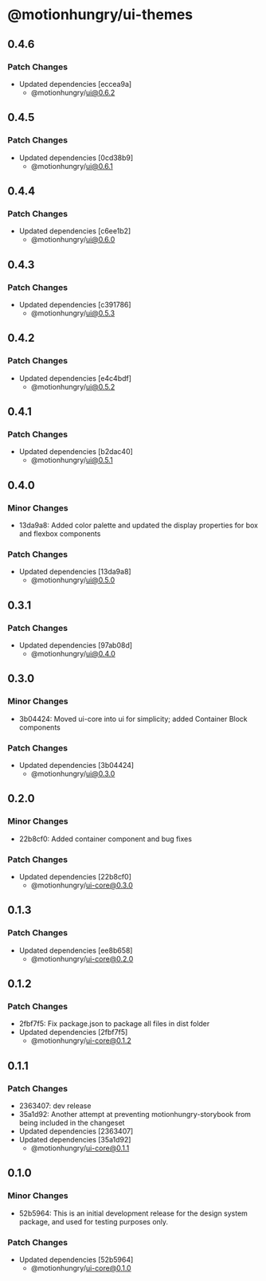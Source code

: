 # @motionhungry/ui-themes

## 0.4.6

### Patch Changes

- Updated dependencies [eccea9a]
  - @motionhungry/ui@0.6.2

## 0.4.5

### Patch Changes

- Updated dependencies [0cd38b9]
  - @motionhungry/ui@0.6.1

## 0.4.4

### Patch Changes

- Updated dependencies [c6ee1b2]
  - @motionhungry/ui@0.6.0

## 0.4.3

### Patch Changes

- Updated dependencies [c391786]
  - @motionhungry/ui@0.5.3

## 0.4.2

### Patch Changes

- Updated dependencies [e4c4bdf]
  - @motionhungry/ui@0.5.2

## 0.4.1

### Patch Changes

- Updated dependencies [b2dac40]
  - @motionhungry/ui@0.5.1

## 0.4.0

### Minor Changes

- 13da9a8: Added color palette and updated the display properties for box and flexbox components

### Patch Changes

- Updated dependencies [13da9a8]
  - @motionhungry/ui@0.5.0

## 0.3.1

### Patch Changes

- Updated dependencies [97ab08d]
  - @motionhungry/ui@0.4.0

## 0.3.0

### Minor Changes

- 3b04424: Moved ui-core into ui for simplicity; added Container Block components

### Patch Changes

- Updated dependencies [3b04424]
  - @motionhungry/ui@0.3.0

## 0.2.0

### Minor Changes

- 22b8cf0: Added container component and bug fixes

### Patch Changes

- Updated dependencies [22b8cf0]
  - @motionhungry/ui-core@0.3.0

## 0.1.3

### Patch Changes

- Updated dependencies [ee8b658]
  - @motionhungry/ui-core@0.2.0

## 0.1.2

### Patch Changes

- 2fbf7f5: Fix package.json to package all files in dist folder
- Updated dependencies [2fbf7f5]
  - @motionhungry/ui-core@0.1.2

## 0.1.1

### Patch Changes

- 2363407: dev release
- 35a1d92: Another attempt at preventing motionhungry-storybook from being included in the changeset
- Updated dependencies [2363407]
- Updated dependencies [35a1d92]
  - @motionhungry/ui-core@0.1.1

## 0.1.0

### Minor Changes

- 52b5964: This is an initial development release for the design system package, and used for testing purposes only.

### Patch Changes

- Updated dependencies [52b5964]
  - @motionhungry/ui-core@0.1.0
